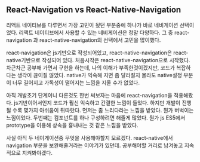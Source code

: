 ## React-Navigation vs React-Native-Navigation

리액트 네이티브를 다루면서 가장 고민이 됬던 부분중에 하나가 바로 네비게이션 선택이었다. 리액트 네이티브에서 사용할 수 있는 네비게이션은 정말 다양하다. 그 중 react-navigation 과 react-native-navigation의 선택에서 고민을 많이했다. 

react-navigation은 js기반으로 작성되어있고,  react-native-navigation은 react-native기반으로 작성되어 있다. 처음시작은 react-native-navigation으로 시작했다. 차근차근 공부해 가면서 구현을 하는데, 나의 이해가 부족한것이겠지만, 코드가 복잡하다는 생각이 끊이질 않았다. native가 익숙해 지면 좀 달라질지 몰라도 native설정 부분이 너무 길어지고 가독성이 떨어지는 느낌을 지울 수가 없었다. 

아직 개발초기 단계이니 다른것도 한번 써보자는 마음에 react-navigation을 적용해봤다. js기반이어서인지 코드가 훨신 익숙하고 간결한 느낌이 들었다. 하지만 개발이 진행될 수록 몇가지 아쉬움이 뒤따랐다. 먼저는 좀 느리다라는 느낌을 받았다. 뭔가 버벅이는 느낌이었다. 두번째는 컴포넌트를 하나 구성하려면 해줄게 많았다. 뭔가 js ES5에서 prototype을 이용해 상속을 흉내내는 것 같은 느낌을 받았다.

사실 아직 두 네이게이션중 무엇을 사용해야할지 모르겠다. react-native에서 navigation 부분을 보완해줄거라는 이야기가 있던데. 공부해야할 거리로 남겨놓고 지속적으로 지켜봐야겠다.